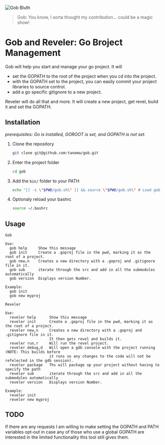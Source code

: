 ![Gob Bluth](http://i.imgur.com/xyvffqA.jpg)

> Gob: You know, I sorta thought my contribution... could be a magic show! 

Gob and Reveler: Go Broject Management
=============================

Gob will help you start and manage your go project. It will 

 * set the GOPATH to the root of the project when you cd into the project.
 * with the GOPATH set to the project, you can easily commit your project libraries to source control.
 * add a go specific gitignore to a new project.

Reveler will do all that and more. It will create a new project, get revel, build it and set the GOPATH.

Installation
------------
*prerequisites: Go is installed, GOROOT is set, and GOPATH is not set.*

1. Clone the repository

   ```bash
   git clone git@github.com:tanema/gob.git
   ```

3. Enter the project folder

   ```bash
   cd gob
   ```

2. Add the `bin/` folder to your PATH

   ```bash
   echo "[[ -s \"$PWD/gob.sh\" ]] && source \"$PWD/gob.sh\" # Load gob"  >> ~/.bashrc 
   ```

3. Optionaly reload your bashrc

   ```bash
   source ~/.bashrc
   ```

Usage
--------------

```
Gob

Use:
  gob help     Show this message
  gob init     Create a .goproj file in the pwd, marking it as the root of a project.
  gob new,n    Creates a new directory with a .goproj and .gitignore file in it.
  gob sub      iterate through the src and add in all the submodules automatically
  gob version  Displays version Number.

Example:
  gob init
  gob new myproj
```

```
Reveler

Use:
  reveler help      Show this message
  reveler init      Create a .goproj file in the pwd, marking it as the root of a project.
  reveler new,n     Creates a new directory with a .goproj and .gitignore file in it.
                    It then gets revel and builds it.
  reveler run,r     Will run the revel project.
  reveler debug,d   Will open a gdb console with the project running (NOTE: This builds before 
                    it runs so any changes to the code will not be refelected in the gdb session).
  reveler package   Ths will package up your project without having to specify the path
  reveler sub       iterate through the src and add in all the submodules automatically
  reveler version   Displays version Number.

Example:
  reveler init
  reveler new myproj
```

TODO
----------------

If there are any requests I am willing to make setting the GOPATH and PATH variables opt-out in case
any of those who use a global GOPATH are interested in the limited functionality this tool still gives them.

